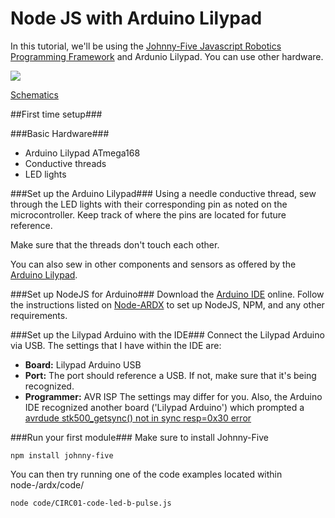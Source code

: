 # Node JS with Arduino Lilypad #
In this tutorial, we'll be using the [Johnny-Five Javascript Robotics Programming Framework](https://github.com/rwaldron/johnny-five) and Ardunio Lilypad.  You can use other hardware.

<img src="https://www.arduino.cc/en/uploads/Main/A000011_featured.jpg">

[Schematics](https://www.arduino.cc/en/uploads/Main/LilyPad_schematic_v18.pdf)

##First time setup###

###Basic Hardware###
- Arduino Lilypad ATmega168
- Conductive threads
- LED lights

###Set up the Arduino Lilypad###
Using a needle conductive thread, sew through the LED lights with their corresponding pin as noted on the microcontroller.  Keep track of where the pins are located for future reference.

Make sure that the threads don't touch each other.

You can also sew in other components and sensors as offered by the [Arduino Lilypad](https://www.arduino.cc/en/Main/ArduinoBoardLilyPad).  

###Set up NodeJS for Arduino###
Download the [Arduino IDE](https://www.arduino.cc/en/Main/Software) online.
Follow the instructions listed on [Node-ARDX](http://node-ardx.org/) to set up NodeJS, NPM, 
and any other requirements.

###Set up the Lilypad Arduino with the IDE###
Connect the Lilypad Arduino via USB.  The settings that I have within the IDE are:
- **Board:** Lilypad Arduino USB 
- **Port:** The port should reference a USB.  If not, make sure that it's being recognized.
- **Programmer:** AVR ISP
The settings may differ for you. Also, the Arduino IDE recognized another board ('Lilypad Arduino') which prompted a [avrdude stk500_getsync() not in sync resp=0x30 error](http://www.instructables.com/id/A-solution-to-avrdude-stk500getsync-not-in-syn/)

###Run your first module###
Make sure to install Johnny-Five

```
npm install johnny-five
```
 
You can then try running one of the code examples located within node-/ardx/code/

```
node code/CIRC01-code-led-b-pulse.js
```
